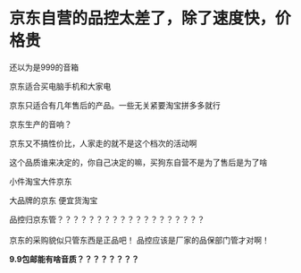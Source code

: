 # 京东自营的品控太差了，除了速度快，价格贵


还以为是999的音箱

京东适合买电脑手机和大家电

京东只适合有几年售后的产品。一些无关紧要淘宝拼多多就行

京东生产的音响？

京东又不搞性价比，人家走的就不是这个档次的活动啊

这个品质谁来决定的，你自己决定的嘛<img src="static/image/smiley/default/lol.gif" smilieid="12" border="0" alt="" />，买狗东自营不是为了售后是为了啥

小件淘宝大件京东

<img src="static/image/smiley/yct/022.gif" smilieid="42" border="0" alt="" />大品牌的京东 便宜货淘宝

品控归京东管？？？？？？？？？？？？？？？？？？？<br />
<br />
京东的采购貌似只管东西是正品吧！ 品控应该是厂家的品保部门管才对啊！ 

<strong>9.9包邮能有啥音质？？？？？？？？</strong>
